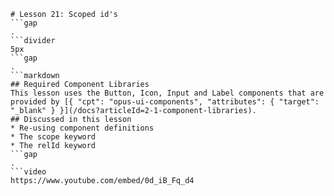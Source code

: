 ```mainHeading
# Lesson 21: Scoped id's
```gap
.
```divider
5px
```gap
.
```markdown
## Required Component Libraries
This lesson uses the Button, Icon, Input and Label components that are provided by [{ "cpt": "opus-ui-components", "attributes": { "target": "_blank" } }](/docs?articleId=2-1-component-libraries).
## Discussed in this lesson
* Re-using component definitions
* The scope keyword
* The relId keyword
```gap
.
```video
https://www.youtube.com/embed/0d_iB_Fq_d4
